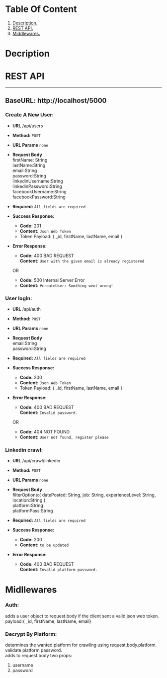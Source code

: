 # Table Of Content

1. [ Description. ](#desc)
2. [ REST API. ](#restApi)
3. [ Middlewares. ](#middlewares)

<a name="desc"></a>

# Decription

<a name="restApi"></a>

# REST API

---

## BaseURL: http://localhost/5000

### Create A New User:

- **URL**
  /api/users
- **Method:**
  `POST`
- **URL Params**
  `none`
- **Request Body** <br />
  firstName: String <br />
  lastName:String <br />
  email:String <br />
  password:String <br />
  linkedinUsername:String <br />
  linkedinPassword:String <br />
  facebookUsername:String <br />
  facebookPassword:String <br />

- **Required:**
  `All fields are required`

- **Success Response:**

  - **Code:** 201
  - **Content:** `Json Web Token`
  - Token Payload: { \_id, firstName, lastName, email }

- **Error Response:**

  - **Code:** 400 BAD REQUEST <br />
    **Content:** `User with the given email is already registered`

  OR

  - **Code:** 500 Internal Server Error
  - **Content:** `#createUser: Somthing went wrong!`

### User login:

- **URL**
  /api/auth
- **Method:**
  `POST`
- **URL Params**
  `none`
- **Request Body** <br />
  email:String <br />
  password:String <br />

- **Required:**
  `All fields are required`

- **Success Response:**

  - **Code:** 200
  - **Content:** `Json Web Token`
  - Token Payload: { \_id, firstName, lastName, email }

- **Error Response:**

  - **Code:** 400 BAD REQUEST <br />
    **Content:** `Invalid password.`

  OR

  - **Code:** 404 NOT FOUND
  - **Content:** `User not found, register please`

### Linkedin crawl:

- **URL**
  /api/crawl/linkedin
- **Method:**
  `POST`
- **URL Params**
  `none`
- **Request Body** <br />
  filterOptions:{ datePosted: String, job: String, experienceLevel: String, location:String } <br />
  platform:String <br />
  platformPass:String <br />

- **Required:**
  `All fields are required`

- **Success Response:**

  - **Code:** 200 <br />
  - **Content:** `to be updated`

- **Error Response:**

  - **Code:** 400 BAD REQUEST <br />
    **Content:** `Invalid platform password.`

<a name="middlewares"></a>

# Midllewares

### Auth:

adds a user object to request.body if the client sent a valid json web token.<br />
payload:{ \_id, firstName, lastName, email} <br />

### Decrypt By Platform:

determines the wanted platform for crawling using request.body.platform.<br />
validate platform password.<br />
adds to request.body two props:<br />

1. username
2. password
